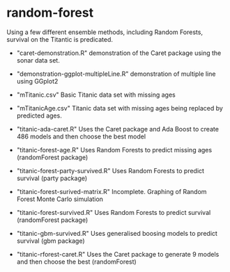 random-forest
=============

Using a few different ensemble methods, including Random Forests, survival on the Titantic is predicated. 

- "caret-demonstration.R"  demonstration of the Caret package using the sonar data set.

- "demonstration-ggplot-multipleLine.R" demonstration of multiple line using GGplot2

- "mTitanic.csv" Basic Titanic data set with missing ages

- "mTitanicAge.csv" Titanic data set with missing ages being replaced by predicted ages.

- "titanic-ada-caret.R" Uses the Caret package and Ada Boost to create 486 models and then choose the best model

- "titanic-forest-age.R" Uses Random Forests to predict missing ages (randomForest package)

- "titanic-forest-party-survived.R" Uses Random Forests to predict survival (party package)

- "titanic-forest-surived-matrix.R" Incomplete.  Graphing of Random Forest Monte Carlo simulation

- "titanic-forest-survived.R" Uses Random Forests to predict survival (randomForest package)

- "titanic-gbm-survived.R" Uses generalised boosing models to predict survival (gbm package)

- "titanic-rforest-caret.R" Uses the Caret package to generate 9 models and then choose the best (randomForest)
